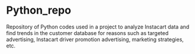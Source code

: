# Python_repo
Repository of Python codes used in a project to analyze Instacart data and find trends in the customer database for reasons such as targeted advertising, Instacart driver promotion advertising, marketing strategies, etc.  
